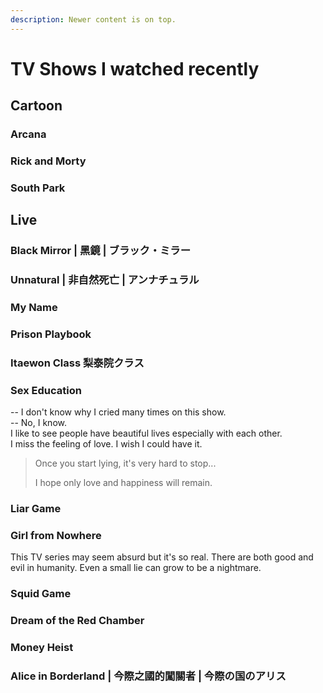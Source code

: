 ```yaml
---
description: Newer content is on top.
---
```


# TV Shows I watched recently

## Cartoon

### Arcana

### Rick and Morty

### South Park

## Live

### Black Mirror | 黑鏡 | ブラック・ミラー <a href="#firstheading" id="firstheading"></a>

### Unnatural | 非自然死亡 | アンナチュラル <a href="#firstheading" id="firstheading"></a>

### My Name <a href="#firstheading" id="firstheading"></a>

### Prison Playbook&#x20;

### Itaewon Class 梨泰院クラス

### Sex Education&#x20;

\-- I don't know why I cried many times on this show.\
\-- No, I know.\
I like to see people have beautiful lives especially with each other.\
I miss the feeling of love. I wish I could have it.

> Once you start lying, it's very hard to stop...
>
> I hope only love and happiness will remain.

### Liar Game&#x20;

### Girl from Nowhere

This TV series may seem absurd but it's so real. There are both good and evil in humanity. Even a small lie can grow to be a nightmare.

### Squid Game

### Dream of the Red Chamber

### Money Heist

### Alice in Borderland | 今際之國的闖關者 | 今際の国のアリス <a href="#firstheading" id="firstheading"></a>


